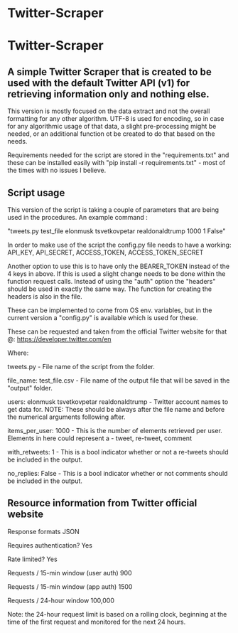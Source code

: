 # Twitter-Scraper

# Twitter-Scraper

## A simple Twitter Scraper that is created to be used with the default Twitter API (v1) for retrieving information only and nothing else.

This version is mostly focused on the data extract and not the overall formatting for any other algorithm. UTF-8 is used for encoding, so in case for any algorithmic usage of that data, a slight pre-processing might be needed, or an additional function ot be created to do that based on the needs.

Requirements needed for the script are stored in the "requirements.txt" and these can be installed easily with "pip install -r requirements.txt" - most of the times with no issues I believe.


## Script usage

This version of the script is taking a couple of parameters that are being used in the procedures.
An example command :

"tweets.py test_file elonmusk tsvetkovpetar realdonaldtrump 1000 1 False"

In order to make use of the script the config.py file needs to have a working:
API_KEY, API_SECRET, ACCESS_TOKEN, ACCESS_TOKEN_SECRET

Another option to use this is to have only the BEARER_TOKEN instead of the 4 keys in above. If this is used a slight change needs to be done within the function request calls.
Instead of using the "auth" option the "headers" should be used in exactly the same way. The function for creating the headers is also in the file.

These can be implemented to come from OS env. variables, but in the current version a "config.py" is available which is used for these. 

These can be requested and taken from the official Twitter website for that @: https://developer.twitter.com/en


Where:

tweets.py - File name of the script from the folder.

file_name: test_file.csv - File name of the output file that will be saved in the "output" folder.

users: elonmusk tsvetkovpetar realdonaldtrump - Twitter account names to get data for. NOTE: These should be always after the file name and before the numerical arguments following after.

items_per_user: 1000 - This is the number of elements retrieved per user. Elements in here could represent a - tweet, re-tweet, comment

with_retweets: 1 - This is a bool indicator whether or not a re-tweets should be included in the output.

no_replies: False - This is a bool indicator whether or not comments should be included in the output.

## Resource information from Twitter official website

Response formats	JSON

Requires authentication?	Yes

Rate limited?	Yes

Requests / 15-min window (user auth)	900

Requests / 15-min window (app auth)	1500

Requests / 24-hour window	100,000

Note: the 24-hour request limit is based on a rolling clock, beginning at the time of the first request and monitored for the next 24 hours.
